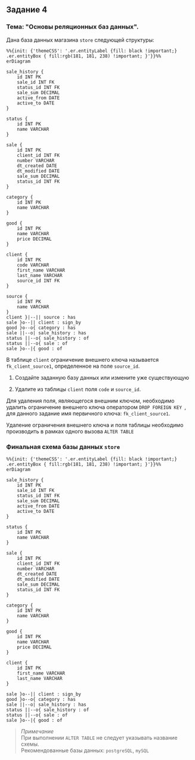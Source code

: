 ## Задание 4

### Тема: "Основы реляционных баз данных".

Дана база данных магазина `store` следующей структуры:

```mermaid
%%{init: {'themeCSS': '.er.entityLabel {fill: black !important;} .er.entityBox { fill:rgb(181, 181, 238) !important; }'}}%%
erDiagram

sale_history {
    id INT PK
    sale_id INT FK
    status_id INT FK
    sale_sum DECIMAL 
    active_from DATE
    active_to DATE
}

status {
    id INT PK
    name VARCHAR
}

sale {
    id INT PK
    client_id INT FK
    number VARCHAR
    dt_created DATE
    dt_modified DATE
    sale_sum DECIMAL
    status_id INT FK
}

category {
    id INT PK
    name VARCHAR
}

good {
    id INT PK
    name VARCHAR
    price DECIMAL
}

client {
    id INT PK
    code VARCHAR
    first_name VARCHAR
    last_name VARCHAR
    source_id INT FK
}

source {
    id INT PK
    name VARCHAR
}
client }|--|| source : has
sale }o--|| client : sign_by
good }o--o{ category : has
sale ||--o| sale_history : has
status ||--o{ sale_history : of
status ||--o{ sale : of
sale }o--|{ good : of
```

В таблице `client` ограничение внешнего ключа называется
`fk_client_source1`, определенное на поле `source_id`.

1. Создайте заданную базу данных или измените уже существующую

2. Удалите из таблицы `client` поля `code` и `source_id`.

Для удаления поля, являющегося внешним ключом, необходимо
удалить ограничение внешнего ключа оператором
`DROP FOREIGN KEY `, для данного задание имя первичного ключа:
`fk_client_source1`.

Удаление ограничения внешнего ключа и поля таблицы необходимо
производить в рамках одного вызова `ALTER TABLE`


### Финальная схема базы данных `store`
```mermaid
%%{init: {'themeCSS': '.er.entityLabel {fill: black !important;} .er.entityBox { fill:rgb(181, 181, 238) !important; }'}}%%
erDiagram

sale_history {
    id INT PK
    sale_id INT FK
    status_id INT FK
    sale_sum DECIMAL 
    active_from DATE
    active_to DATE
}

status {
    id INT PK
    name VARCHAR
}

sale {
    id INT PK
    client_id INT FK
    number VARCHAR
    dt_created DATE
    dt_modified DATE
    sale_sum DECIMAL
    status_id INT FK
}

category {
    id INT PK
    name VARCHAR
}

good {
    id INT PK
    name VARCHAR
    price DECIMAL
}

client {
    id INT PK
    first_name VARCHAR
    last_name VARCHAR
}

sale }o--|| client : sign_by
good }o--o{ category : has
sale ||--o| sale_history : has
status ||--o{ sale_history : of
status ||--o{ sale : of
sale }o--|{ good : of
```

> *Примечание*  
> При выполнении `ALTER TABLE` не следует указывать название схемы.  
> Рекомендованные базы данных: `postgreSQL`, `mySQL`